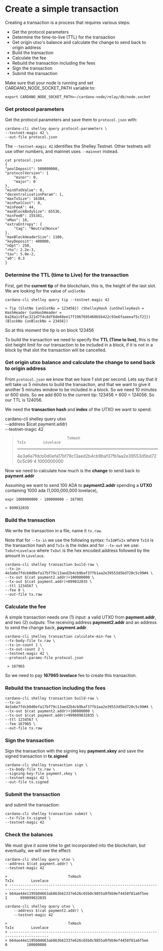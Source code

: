 # Create a simple transaction

Creating a transaction is a process that requires various steps:

* Get the protocol parameters
* Determine the time-to-live (TTL) for the transaction
* Get origin utxo's balance and calculate the change to send back to origin address
* Build the transaction
* Calculate the fee
* Rebuild the transaction including the fees
* Sign the transaction
* Submit the transaction

Make sure that your node is running and set CARDANO_NODE_SOCKET_PATH variable to:

    export CARDANO_NODE_SOCKET_PATH=~/cardano-node/relay/db/node.socket

### Get protocol parameters

Get the protocol parameters and save them to `protocol.json` with:

    cardano-cli shelley query protocol-parameters \
    --testnet-magic 42 \
    --out-file protocol.json

The `--testnet-magic 42` identifies the Shelley Testnet. Other testnets will use other numbers, and mainnet uses `--mainnet` instead.

    cat protocol.json
    {
    "poolDeposit": 500000000,
    "protocolVersion": {
        "minor": 0,
        "major": 0
    },
    "minUTxOValue": 0,
    "decentralisationParam": 1,
    "maxTxSize": 16384,
    "minPoolCost": 0,
    "minFeeA": 44,
    "maxBlockBodySize": 65536,
    "minFeeB": 155381,
    "eMax": 18,
    "extraEntropy": {
        "tag": "NeutralNonce"
    },
    "maxBlockHeaderSize": 1100,
    "keyDeposit": 400000,
    "nOpt": 250,
    "rho": 2.2e-3,
    "tau": 5.0e-2,
    "a0": 0.3
    }

### Determine the TTL (time to Live) for the transaction

First, get the __current tip__ of the blockchain, this is, the height of the last slot. We are looking for the value of `unSlotNo`

    cardano-cli shelley query tip --testnet-magic 42

    > Tip (SlotNo {unSlotNo = 123456}) (ShelleyHash {unShelleyHash = HashHeader {unHashHeader =        6a28a1c9fac321d7f4c8df8de68ee17f1967695460b5b422c93e6faaeeaf5cf2}}) (BlockNo {unBlockNo = 23456})

So at this moment the tip is on block 123456

To build the transaction we need to specify the __TTL (Time to live)__, this is the slot height limit for our transaction to be included in a block, if it is not in a block by that slot the transaction will be cancelled.

### Get origin utxo balance and calculate the change to send back to origin address

From `protocol.json` we know that we have 1 slot per second. Lets say that it will take us 5 minutes to build the transaction, and that we want to give it another 5 minutes window to be included in a block.  So we need 10 minutes or 600 slots. So we add 600 to the current tip:  123456 + 600 = 124056. So our TTL is 124056.

We need the __transaction hash__ and __index__ of the UTXO we want to spend:

  cardano-cli shelley query utxo \
      --address $(cat payment.addr) \
      --testnet-magic 42

  >                            TxHash                                 TxIx        Lovelace
  > ----------------------------------------------------------------------------------------
  > 4e3a6e7fdcb0d0efa17bf79c13aed2b4cb9baf37fb1aa2e39553d5bd720c5c99     4     1000000000


  Now we need to calculate how much is the __change__ to send back to __payment.addr__

  Assuming we want to send 100 ADA to __payment2.addr__ spending a __UTXO__ containing 1000 ada (1,000,000,000 lovelace),

    expr 1000000000 - 100000000 - 167965

    > 899832035

### Build the transaction

We write the transaction in a file, name it `tx.raw`.

Note that for `--tx-in` we use the following syntax: `TxId#TxIx` where `TxId` is the transaction hash and `TxIx` is the index
and for `--tx-out` we use: `TxOut+Lovelace` where `TxOut` is the hex encoded address followed by the amount in `Lovelace`.

    cardano-cli shelley transaction build-raw \
    --tx-in 4e3a6e7fdcb0d0efa17bf79c13aed2b4cb9baf37fb1aa2e39553d5bd720c5c99#4 \
    --tx-out $(cat payment2.addr)+100000000 \
    --tx-out $(cat payment.addr)+899832035 \
    --ttl 1234567 \
    --fee 0 \
    --out-file tx.raw

### Calculate the fee
A simple transaction needs one (1) input: a valid UTXO from __payment.addr__, and two (2) outputs: The receiving address __payment2.addr__ and an address to send the change back, __payment.addr__.

    cardano-cli shelley transaction calculate-min-fee \
    --tx-body-file tx.raw \
    --tx-in-count 1 \
    --tx-out-count 2 \
    --testnet-magic 42 \
    --protocol-params-file protocol.json

     > 167965

So we need to pay __167965 lovelace__ fee to create this transaction.

### Rebuild the transaction including the fees

    cardano-cli shelley transaction build-raw \
    --tx-in 4e3a6e7fdcb0d0efa17bf79c13aed2b4cb9baf37fb1aa2e39553d5bd720c5c99#4 \
    --tx-out $(cat payment2.addr)+100000000 \
    --tx-out $(cat payment.addr)+999899832035 \
    --ttl 1234567 \
    --fee 167965 \
    --out-file tx.raw

### Sign the transaction
Sign the transaction with the signing key __payment.skey__ and save the signed transaction in __tx.signed__

    cardano-cli shelley transaction sign \
    --tx-body-file tx.raw \
    --signing-key-file payment.skey \
    --testnet-magic 42 \
    --out-file tx.signed

### Submit the transaction

and submit the transaction:

    cardano-cli shelley transaction submit \
    --tx-file tx.signed \
    --testnet-magic 42

### Check the balances

We must give it some time to get incorporated into the blockchain, but eventually, we will see the effect:

    cardano-cli shelley query utxo \
    --address $(cat payment.addr) \
    --testnet-magic 42

    >                            TxHash                                 TxIx        Lovelace
    > ----------------------------------------------------------------------------------------
    > b64ae44e1195b04663ab863b62337e626c65b0c9855a9fbb9ef4458f81a6f5ee     1      999899832035

    cardano-cli shelley query utxo \
        --address $(cat payment2.addr) \
        --testnet-magic 42

    >                            TxHash                                 TxIx        Lovelace
    > ----------------------------------------------------------------------------------------
    > b64ae44e1195b04663ab863b62337e626c65b0c9855a9fbb9ef4458f81a6f5ee     0         100000000
